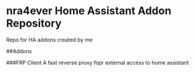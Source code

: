 # nra4ever Home Assistant Addon Repository

Repo for HA addons created by me

##Addons

###FRP Client
A fast reverse proxy fopr external access to home assistant
